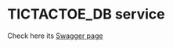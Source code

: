 # TICTACTOE_DB service

Check here its [Swagger page](http://localhost:3003/tictactoe-db/documentation)

